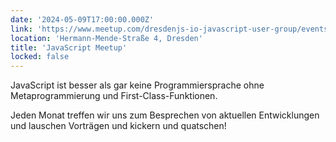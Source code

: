 ```yaml
---
date: '2024-05-09T17:00:00.000Z'
link: 'https://www.meetup.com/dresdenjs-io-javascript-user-group/events/300519358'
location: 'Hermann-Mende-Straße 4, Dresden'
title: 'JavaScript Meetup'
locked: false
---
```

JavaScript ist besser als gar keine Programmiersprache ohne Metaprogrammierung und First-Class-Funktionen.

Jeden Monat treffen wir uns zum Besprechen von aktuellen Entwicklungen und lauschen Vorträgen und kickern und quatschen!

